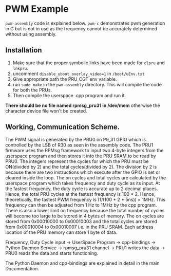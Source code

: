 # PWM Example

`pwm-assembly` code is explained below.
`pwm-c` demonstrates pwm generation in C but is not in use as the frequency cannot be accurately determined without using assembly.

## Installation
1. Make sure that the proper symbolic links have been made for `clpru` and `lnkpru`. 
2. uncomment `disable_uboot_overlay_video=1` in `/boot/uEnv.txt`
3. Give appropriate path the PRU_CGT env variable.
4. run `sudo make` in the `pwm-assembly` directory. This will compile the code for both the PRUs.
5. Then compile the userspace .cpp program and run it.

**There should be no file named rpmsg_pru31 in /dev/mem** otherwise the character device file won't be created.

## Working, Communication Scheme.
The PWM signal is generated by the PRU0 on P9_31 GPIO which is controlled by the LSB of R30 as seen in the assembly code. The PRU1 firmware uses the RPMsg framework to input two 4-byte integers from the userspace program and then stores it into the PRU SRAM to be read by PRU0. The integers represent the cycles for which the PRU must be ON(divided by 2) and the total cycles(divided by 2). The division by 2 is because there are two instructions which execute after the GPIO is set or cleared inside the loop. The on cycles and total cycles are calculated by the userspace program which takes frequency and duty cycle as its input. At the fastest frequency, the duty cycle is accurate up to 2 decimal places. Hence, the total PRU cycles at the fastest frequency is 100 * 2. Hence, theoretically, the fastest PWM frequency is (1/(100 * 2 * 5ns)) = 1MHz. This frequency can then be adjusted from 1 Hz to 1MHz by the cpp program. There is also a lower limit on frequency because the total number of cycles will become too large to be stored in 4 bytes of memory. The on cycles are stored from 0x00010000 to 0x00010003 and the total cycles are stored from 0x00010004 to 0x00010007 i.e. in the PRU SRAM. Each address location of the PRU memory can store 1 byte of data.

Frequency, Duty Cycle input -> UserSpace Program -> cpp-bindings -> Python Daemon Service -> rpmsg_pru31 channel -> PRU1 writes the data -> PRU0 reads the data and starts functioning.

The Python Daemon and cpp-bindings are explained in detail in the main Documentation.


